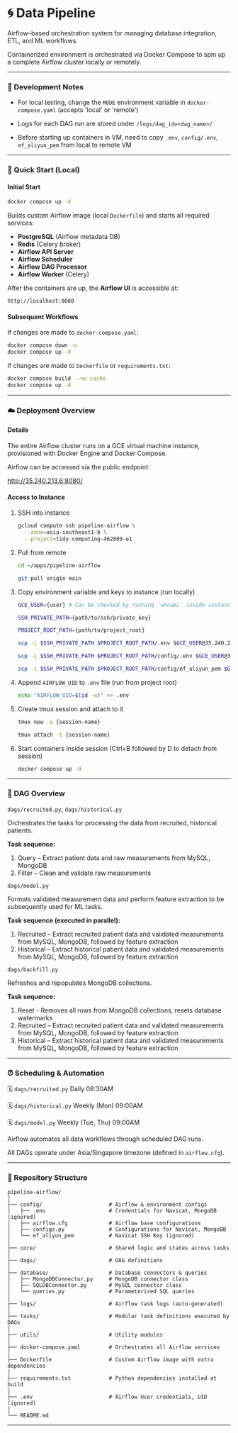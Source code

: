 # 🌀 Data Pipeline

Airflow–based orchestration system for managing database integration, ETL, and ML workflows.

Containerized environment is orchestrated via Docker Compose to spin up a complete Airflow cluster locally or remotely.

---

### 🧠 Development Notes

* For local testing, change the `MODE` environment variable in `docker-compose.yaml` (accepts 'local' or 'remote')

* Logs for each DAG run are stored under `/logs/dag_id=<dag_name>/`

* Before starting up containers in VM, need to copy `.env`, `config/.env`, `ef_aliyun_pem` from local to remote VM 

---

### 🚀 Quick Start (Local)

#### Initial Start

```bash
docker compose up -d
```

Builds custom Airflow image (local `Dockerfile`) and starts all required services:

* **PostgreSQL** (Airflow metadata DB)
* **Redis** (Celery broker)
* **Airflow API Server**
* **Airflow Scheduler**
* **Airflow DAG Processor**
* **Airflow Worker** (Celery)

After the containers are up, the **Airflow UI** is accessible at:

```
http://localhost:8080
```

#### Subsequent Workflows

If changes are made to `docker-compose.yaml`:

```bash
docker compose down -v
docker compose up -d
```

If changes are made to `Dockerfile` or `requirements.txt`:

```bash
docker compose build --no-cache
docker compose up -d
```

---

### ☁️ Deployment Overview

#### Details

The entire Airflow cluster runs on a GCE virtual machine instance, provisioned with Docker Engine and Docker Compose.

Airflow can be accessed via the public endpoint:

http://35.240.213.6:8080/

#### Access to Instance

1. SSH into instance

    ```bash
    gcloud compute ssh pipeline-airflow \
      --zone=asia-southeast1-b \
      --project=tidy-computing-462809-e1
    ```

2. Pull from remote

    ```bash
    cd ~/apps/pipeline-airflow
    
    git pull origin main
    ```

3. Copy environment variable and keys to instance (run locally)

    ```bash 
    GCE_USER={user} # Can be checked by running `whoami` inside instance
   
    SSH_PRIVATE_PATH={path/to/ssh/private_key}
    
    PROJECT_ROOT_PATH={path/to/project_root}
   
    scp -i $SSH_PRIVATE_PATH $PROJECT_ROOT_PATH/.env $GCE_USER@35.240.213.6:~/apps/pipeline-airflow/
    
    scp -i $SSH_PRIVATE_PATH $PROJECT_ROOT_PATH/config/.env $GCE_USER@35.240.213.6:~/apps/pipeline-airflow/config
    
    scp -i $SSH_PRIVATE_PATH $PROJECT_ROOT_PATH/config/ef_aliyun_pem $GCE_USER@35.240.213.6:~/apps/pipeline-airflow/config
    ```

4. Append `AIRFLOW_UID` to `.env` file (run from project root)
    
    ```bash
    echo "AIRFLOW_UID=$(id -u)" >> .env
    ```

5. Create tmux session and attach to it
    
    ```bash
    tmux new -s {session-name}
    
    tmux attach -t {session-name}
    ```

6. Start containers inside session (Ctrl+B followed by D to detach from session)

    ```bash
    docker compose up -d
    ```

---

### 🧩 DAG Overview

`dags/recruited.py`, `dags/historical.py`

Orchestrates the tasks for processing the data from recruited, historical patients.

**Task sequence:**

1. Query – Extract patient data and raw measurements from MySQL, MongoDB
2. Filter – Clean and validate raw measurements

`dags/model.py`

Formats validated measurement data and perform feature extraction to be subsequently used for ML tasks.

**Task sequence (executed in parallel):**

1. Recruited – Extract recruited patient data and validated measurements from MySQL, MongoDB, followed by feature extraction
2. Historical – Extract historical patient data and validated measurements from MySQL, MongoDB, followed by feature extraction

`dags/backfill.py`

Refreshes and repopulates MongoDB collections.

**Task sequence:**

1. Reset - Removes all rows from MongoDB collections, resets database watermarks
2. Recruited – Extract recruited patient data and validated measurements from MySQL, MongoDB, followed by feature extraction
3. Historical – Extract historical patient data and validated measurements from MySQL, MongoDB, followed by feature extraction

---

### ⏰ Scheduling & Automation

🗓️ `dags/recruited.py` Daily 08:30AM

🗓️ `dags/historical.py` Weekly (Mon) 09:00AM

🗓️ `dags/model.py` Weekly (Tue, Thu) 09:00AM

Airflow automates all data workflows through scheduled DAG runs.

All DAGs operate under Asia/Singapore timezone (defined in `airflow.cfg`).

---

### 📁 Repository Structure

```
pipeline-airflow/
│
├── config/                     # Airflow & environment configs
│   ├── .env                    # Credentials for Navicat, MongoDB (ignored)
│   ├── airflow.cfg             # Airflow base configurations
│   ├── configs.py              # Configurations for Navicat, MongoDB
│   └── ef_aliyun_pem           # Navicat SSH Key (ignored)
│
├── core/                       # Shared logic and states across tasks
│
├── dags/                       # DAG definitions
│
├── database/                   # Database connectors & queries
│   ├── MongoDBConnector.py     # MongoDB connector class
│   ├── SQLDBConnector.py       # MySQL connector class
│   └── queries.py              # Parameterized SQL queries
│
├── logs/                       # Airflow task logs (auto-generated)
│
├── tasks/                      # Modular task definitions executed by DAGs
│
├── utils/                      # Utility modules
│
├── docker-compose.yaml         # Orchestrates all Airflow services
│
├── Dockerfile                  # Custom Airflow image with extra dependencies
│
├── requirements.txt            # Python dependencies installed at build
│
├── .env                        # Airflow User credentials, UID (ignored)
│
└── README.md
```

---
